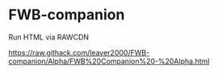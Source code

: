# FWB-companion
Run HTML via RAWCDN


https://raw.githack.com/leaver2000/FWB-companion/Alpha/FWB%20Companion%20-%20Alpha.html
